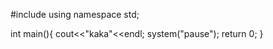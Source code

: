 #include<iostream>
using namespace std;

int main(){
    cout<<"kaka"<<endl;
    system("pause");
    return 0;
}
